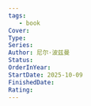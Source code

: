 ```yaml
---
tags: 
   - book 
Cover: 
Type:
Series: 
Author: 尼尔·波兹曼
Status: 
OrderInYear: 
StartDate: 2025-10-09
FinishedDate:
Rating: 
---
```









